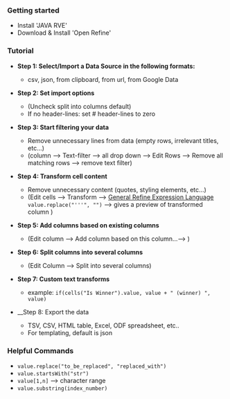 ### Getting started
* Install 'JAVA RVE'
* Download & Install 'Open Refine'

### Tutorial
* __Step 1: Select/Import a Data Source in the following formats:__
  * csv, json, from clipboard, from url, from Google Data

* __Step 2: Set import options__
  * (Uncheck split into columns default)
  * If no header-lines: set # header-lines to zero

* __Step 3: Start filtering your data__
  * Remove unnecessary lines from data (empty rows, irrelevant titles, etc...)
  * (column --> Text-filter --> all drop down --> Edit Rows --> Remove all matching rows --> remove text filter)

* __Step 4: Transform cell content__
  * Remove unnecessary content (quotes, styling elements, etc…)
  * (Edit cells --> Transform --> [General Refine Expression Language](https://github.com/OpenRefine/OpenRefine/wiki/General-Refine-Expression-Language) `value.replace("'''", "")` --> gives a preview of transformed column )

* __Step 5: Add columns based on existing columns__
  * (Edit column --> Add column based on this column...--> )

* __Step 6: Split columns into several columns__
  * (Edit Column --> Split into several columns)

* __Step 7: Custom text transforms__
  * example: `if(cells("Is Winner").value, value + " (winner) ", value)`

* __Step 8: Export the data
  * TSV, CSV, HTML table, Excel, ODF spreadsheet, etc..
  * For templating, default is json

### Helpful Commands
* `value.replace("to_be_replaced", "replaced_with")`
* `value.startsWith("str")`
* `value[1,n]` --> character range
* `value.substring(index_number)`
